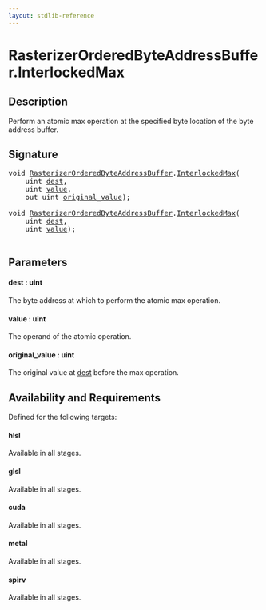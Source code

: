 ```yaml
---
layout: stdlib-reference
---
```


# RasterizerOrderedByteAddressBuffer\.InterlockedMax

## Description

Perform an atomic max operation at the specified byte
location of the byte address buffer.



## Signature 

<pre>
<span class="code_keyword">void</span> <a href="index.md" class="code_type">RasterizerOrderedByteAddressBuffer</a>.<a href="interlockedmax-0b.md">InterlockedMax</a>(
    <span class="code_keyword">uint</span> <a href="interlockedmax-0b.md#decl-dest" class="code_param">dest</a>,
    <span class="code_keyword">uint</span> <a href="interlockedmax-0b.md#decl-value" class="code_param">value</a>,
    <span class="code_keyword">out</span> <span class="code_keyword">uint</span> <a href="interlockedmax-0b.md#decl-original_value" class="code_param">original_value</a>);

<span class="code_keyword">void</span> <a href="index.md" class="code_type">RasterizerOrderedByteAddressBuffer</a>.<a href="interlockedmax-0b.md">InterlockedMax</a>(
    <span class="code_keyword">uint</span> <a href="interlockedmax-0b.md#decl-dest" class="code_param">dest</a>,
    <span class="code_keyword">uint</span> <a href="interlockedmax-0b.md#decl-value" class="code_param">value</a>);

</pre>

## Parameters

####  <a id="decl-dest"></a>dest  : uint
The byte address at which to perform the atomic max operation.

####  <a id="decl-value"></a>value  : uint
The operand of the atomic operation.

####  <a id="decl-original_value"></a>original\_value  : uint
The original value at <span class='code'><a href="interlockedmax-0b.md#decl-dest" class="code_param">dest</a></span> before the max operation.


## Availability and Requirements

Defined for the following targets:

#### hlsl
Available in all stages.

#### glsl
Available in all stages.

#### cuda
Available in all stages.

#### metal
Available in all stages.

#### spirv
Available in all stages.




<script>
// Fix .md links to .html when on ReadTheDocs
if (window.location.hostname.includes('readthedocs') || 
    window.location.hostname.includes('rtfd.io')) {
  document.addEventListener('DOMContentLoaded', function() {
    const links = document.querySelectorAll('a');
    links.forEach(link => {
      const href = link.getAttribute('href');
      if (href && href.includes('.md')) {
        // This regex will handle .md links with or without fragment identifiers or query parameters
        link.href = link.href.replace(/(.+)\.md(#[^?]*)?(\?.*)?$/, '$1.html$2$3');
      }
    });
  });
}
</script>
